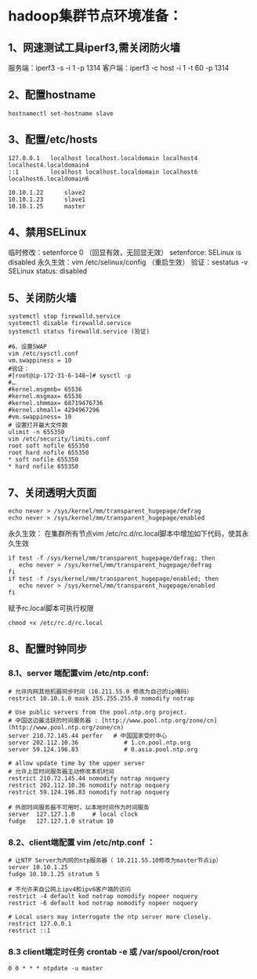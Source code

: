 # hadoop集群节点环境准备：

## 1、网速测试工具iperf3,需关闭防火墙
  服务端：iperf3 -s -i 1 -p 1314
  客户端：iperf3 -c host -i 1 -t 60 -p 1314
## 2、配置hostname
```
hostnamectl set-hostname slave
```
## 3、配置/etc/hosts
```
127.0.0.1   localhost localhost.localdomain localhost4 localhost4.localdomain4
::1         localhost localhost.localdomain localhost6 localhost6.localdomain6

10.10.1.22      slave2
10.10.1.23      slave1
10.10.1.25      master
```
## 4、禁用SELinux
临时修改：setenforce 0 （回显有效，无回显无效）
setenforce: SELinux is disabled
永久生效：vim /etc/selinux/config （重启生效）
验证：sestatus -v
SELinux status:                 disabled
## 5、关闭防火墙
```
systemctl stop firewalld.service
systemctl disable firewalld.service
systemctl status firewalld.service (验证)
```
```
#6、设置SWAP
vim /etc/sysctl.conf
vm.swappiness = 10
#验证：
#[root@ip-172-31-6-148~]# sysctl -p
#…
#kernel.msgmnb= 65536
#kernel.msgmax= 65536
#kernel.shmmax= 68719476736
#kernel.shmall= 4294967296
#vm.swappiness= 10
# 设置打开最大文件数
ulimit -n 655350
vim /etc/security/limits.conf
root soft nofile 655350
root hard nofile 655350
* soft nofile 655350
* hard nofile 655350
```
## 7、关闭透明大页面
```
echo never > /sys/kernel/mm/transparent_hugepage/defrag 
echo never > /sys/kernel/mm/transparent_hugepage/enabled
```
永久生效：
在集群所有节点vim /etc/rc.d/rc.local脚本中增加如下代码，使其永久生效
```
if test -f /sys/kernel/mm/transparent_hugepage/defrag; then
   echo never > /sys/kernel/mm/transparent_hugepage/defrag
fi
if test -f /sys/kernel/mm/transparent_hugepage/enabled; then
   echo never > /sys/kernel/mm/transparent_hugepage/enabled
fi
```
赋予rc.local脚本可执行权限
```
chmod +x /etc/rc.d/rc.local
```
## 8、配置时钟同步
### 8.1、server 端配置vim /etc/ntp.conf:
```
# 允许内网其他机器同步时间（10.211.55.0 修改为自己的ip掩码）
restrict 10.10.1.0 mask 255.255.255.0 nomodify notrap
 
# Use public servers from the pool.ntp.org project.
# 中国这边最活跃的时间服务器 : [http://www.pool.ntp.org/zone/cn](http://www.pool.ntp.org/zone/cn)
server 210.72.145.44 perfer   # 中国国家受时中心
server 202.112.10.36             # 1.cn.pool.ntp.org
server 59.124.196.83             # 0.asia.pool.ntp.org
   
# allow update time by the upper server 
# 允许上层时间服务器主动修改本机时间
restrict 210.72.145.44 nomodify notrap noquery
restrict 202.112.10.36 nomodify notrap noquery
restrict 59.124.196.83 nomodify notrap noquery
 
# 外部时间服务器不可用时，以本地时间作为时间服务
server  127.127.1.0     # local clock
fudge   127.127.1.0 stratum 10
```
### 8.2、client端配置 vim /etc/ntp.conf ：
```
# 让NTP Server为内网的ntp服务器（ 10.211.55.10修改为master节点ip）
server 10.10.1.25
fudge 10.10.1.25 stratum 5
 
# 不允许来自公网上ipv4和ipv6客户端的访问
restrict -4 default kod notrap nomodify nopeer noquery 
restrict -6 default kod notrap nomodify nopeer noquery
 
# Local users may interrogate the ntp server more closely.
restrict 127.0.0.1
restrict ::1
```
### 8.3 client端定时任务 crontab -e 或 /var/spool/cron/root
```
0 0 * * * ntpdate -u master
```



